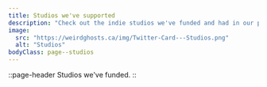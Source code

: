 ```yaml
---
title: Studios we've supported
description: "Check out the indie studios we've funded and had in our program."
image:
  src: "https://weirdghosts.ca/img/Twitter-Card---Studios.png"
  alt: "Studios"
bodyClass: page--studios
---
```


::page-header
Studios we've funded.
::
